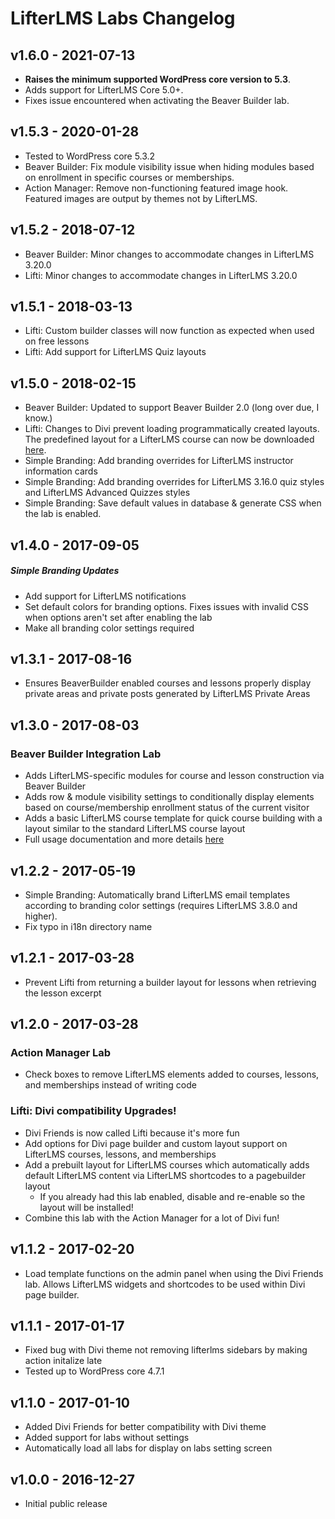 LifterLMS Labs Changelog
========================

v1.6.0 - 2021-07-13
-------------------

+ **Raises the minimum supported WordPress core version to 5.3**.
+ Adds support for LifterLMS Core 5.0+.
+ Fixes issue encountered when activating the Beaver Builder lab.


v1.5.3 - 2020-01-28
-------------------

+ Tested to WordPress core 5.3.2
+ Beaver Builder: Fix module visibility issue when hiding modules based on enrollment in specific courses or memberships.
+ Action Manager: Remove non-functioning featured image hook. Featured images are output by themes not by LifterLMS.


v1.5.2 - 2018-07-12
-------------------

+ Beaver Builder: Minor changes to accommodate changes in LifterLMS 3.20.0
+ Lifti: Minor changes to accommodate changes in LifterLMS 3.20.0


v1.5.1 - 2018-03-13
-------------------

+ Lifti: Custom builder classes will now function as expected when used on free lessons
+ Lifti: Add support for LifterLMS Quiz layouts


v1.5.0 - 2018-02-15
-------------------

+ Beaver Builder: Updated to support Beaver Builder 2.0 (long over due, I know.)
+ Lifti: Changes to Divi prevent loading programmatically created layouts. The predefined layout for a LifterLMS course can now be downloaded [here](http://lifterlms.com/wp-content/uploads/2017/01/LifterLMS-Divi-Layouts.json).
+ Simple Branding: Add branding overrides for LifterLMS instructor information cards
+ Simple Branding: Add branding overrides for LifterLMS 3.16.0 quiz styles and LifterLMS Advanced Quizzes styles
+ Simple Branding: Save default values in database & generate CSS when the lab is enabled.


v1.4.0 - 2017-09-05
-------------------

##### Simple Branding Updates

+ Add support for LifterLMS notifications
+ Set default colors for branding options. Fixes issues with invalid CSS when options aren't set after enabling the lab
+ Make all branding color settings required


v1.3.1 - 2017-08-16
-------------------

+ Ensures BeaverBuilder enabled courses and lessons properly display private areas and private posts generated by LifterLMS Private Areas


v1.3.0 - 2017-08-03
-------------------

### Beaver Builder Integration Lab

+ Adds LifterLMS-specific modules for course and lesson construction via Beaver Builder
+ Adds row & module visibility settings to conditionally display elements based on course/membership enrollment status of the current visitor
+ Adds a basic LifterLMS course template for quick course building with a layout similar to the standard LifterLMS course layout
+ Full usage documentation and more details [here](https://lifterlms.com/docs/lab-beaver-builder/)


v1.2.2 - 2017-05-19
-------------------

+ Simple Branding: Automatically brand LifterLMS email templates according to branding color settings (requires LifterLMS 3.8.0 and higher).
+ Fix typo in i18n directory name


v1.2.1 - 2017-03-28
-------------------

+ Prevent Lifti from returning a builder layout for lessons when retrieving the lesson excerpt


v1.2.0 - 2017-03-28
-------------------

### Action Manager Lab

+ Check boxes to remove LifterLMS elements added to courses, lessons, and memberships instead of writing code

### Lifti: Divi compatibility Upgrades!

+ Divi Friends is now called Lifti because it's more fun
+ Add options for Divi page builder and custom layout support on LifterLMS courses, lessons, and memberships
+ Add a prebuilt layout for LifterLMS courses which automatically adds default LifterLMS content via LifterLMS shortcodes to a pagebuilder layout
	+ If you already had this lab enabled, disable and re-enable so the layout will be installed!
+ Combine this lab with the Action Manager for a lot of Divi fun!


v1.1.2 - 2017-02-20
-------------------

+ Load template functions on the admin panel when using the Divi Friends lab. Allows LifterLMS widgets and shortcodes to be used within Divi page builder.


v1.1.1 - 2017-01-17
-------------------

+ Fixed bug with Divi theme not removing lifterlms sidebars by making action initalize late
+ Tested up to WordPress core 4.7.1


v1.1.0 - 2017-01-10
-------------------

+ Added Divi Friends for better compatibility with Divi theme
+ Added support for labs without settings
+ Automatically load all labs for display on labs setting screen


v1.0.0 - 2016-12-27
-------------------

+ Initial public release
